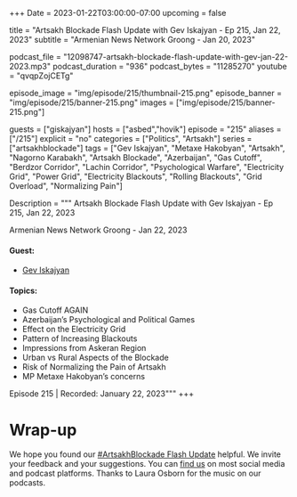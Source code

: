 +++
Date = 2023-01-22T03:00:00-07:00
upcoming = false

title = "Artsakh Blockade Flash Update with Gev Iskajyan - Ep 215, Jan 22, 2023"
subtitle = "Armenian News Network Groong - Jan 20, 2023"

podcast_file = "12098747-artsakh-blockade-flash-update-with-gev-jan-22-2023.mp3"
podcast_duration = "936"
podcast_bytes = "11285270"
youtube = "qvqpZojCETg"

episode_image = "img/episode/215/thumbnail-215.png"
episode_banner = "img/episode/215/banner-215.png"
images = ["img/episode/215/banner-215.png"]

guests = ["giskajyan"]
hosts = ["asbed","hovik"]
episode = "215"
aliases = ["/215"]
explicit = "no"
categories = ["Politics", "Artsakh"]
series = ["artsakhblockade"]
tags = ["Gev Iskajyan", "Metaxe Hakobyan", "Artsakh", "Nagorno Karabakh", "Artsakh Blockade", "Azerbaijan", "Gas Cutoff", "Berdzor Corridor", "Lachin Corridor", "Psychological Warfare", "Electricity Grid", "Power Grid", "Electricity Blackouts", "Rolling Blackouts", "Grid Overload", "Normalizing Pain"]

Description = """
Artsakh Blockade Flash Update with Gev Iskajyan - Ep 215, Jan 22, 2023

Armenian News Network Groong - Jan 22, 2023

#### Guest: 
* [Gev Iskajyan](/guest/giskajyan)

#### Topics:
* Gas Cutoff AGAIN
* Azerbaijan’s Psychological and Political Games
* Effect on the Electricity Grid
* Pattern of Increasing Blackouts
* Impressions from Askeran Region
* Urban vs Rural Aspects of the Blockade
* Risk of Normalizing the Pain of Artsakh
* MP Metaxe Hakobyan’s concerns

Episode 215 | Recorded: January 22, 2023"""
+++


# Wrap-up

We hope you found our [#ArtsakhBlockade Flash Update](https://podcasts.groong.org/) helpful. We invite your feedback and your suggestions. You can [find us](https://linktr.ee/groong) on most social media and podcast platforms. Thanks to Laura Osborn for the music on our podcasts.
